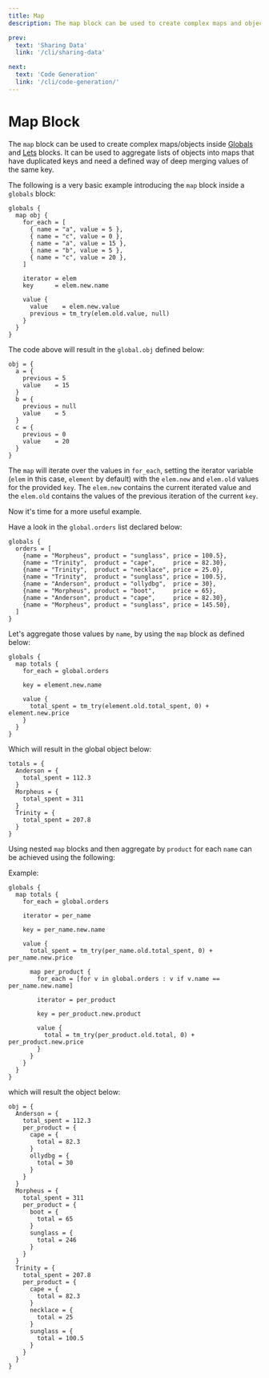 ```yaml
---
title: Map
description: The map block can be used to create complex maps and objects inside globals and lets blocks.

prev:
  text: 'Sharing Data'
  link: '/cli/sharing-data'

next:
  text: 'Code Generation'
  link: '/cli/code-generation/'
---
```


# Map Block

The `map` block can be used to create complex maps/objects inside
[Globals](./data-sharing/index.md) and [Lets](./code-generation/index.md#lets) blocks.
It can be used to aggregate lists of objects into maps that have duplicated keys
and need a defined way of deep merging values of the same key.

The following is a very basic example introducing the `map` block inside a `globals` block:

```hcl
globals {
  map obj {
    for_each = [
      { name = "a", value = 5 },
      { name = "c", value = 0 },
      { name = "a", value = 15 },
      { name = "b", value = 5 },
      { name = "c", value = 20 },
    ]

    iterator = elem
    key      = elem.new.name

    value {
      value    = elem.new.value
      previous = tm_try(elem.old.value, null)
    }
  }
}
```

The code above will result in the `global.obj` defined below:

```hcl
obj = {
  a = {
    previous = 5
    value    = 15
  }
  b = {
    previous = null
    value    = 5
  }
  c = {
    previous = 0
    value    = 20
  }
}
```

The `map` will iterate over the values in `for_each`, setting the iterator variable (`elem` in this case, `element` by default) with the `elem.new` and `elem.old` values for the
provided `key`. The `elem.new` contains the current iterated
value and the `elem.old` contains the values of the previous iteration of the current
`key`.

Now it's time for a more useful example.

Have a look in the `global.orders` list declared below:

```hcl
globals {
  orders = [
    {name = "Morpheus", product = "sunglass", price = 100.5},
    {name = "Trinity",  product = "cape",     price = 82.30},
    {name = "Trinity",  product = "necklace", price = 25.0},
    {name = "Trinity",  product = "sunglass", price = 100.5},
    {name = "Anderson", product = "ollydbg",  price = 30},
    {name = "Morpheus", product = "boot",     price = 65},
    {name = "Anderson", product = "cape",     price = 82.30},
    {name = "Morpheus", product = "sunglass", price = 145.50},
  ]
}
```

Let's aggregate those values by `name`, by using the `map` block as defined below:

```hcl
globals {
  map totals {
    for_each = global.orders

    key = element.new.name

    value {
      total_spent = tm_try(element.old.total_spent, 0) + element.new.price
    }
  }
}
```

Which will result in the global object below:

```hcl
totals = {
  Anderson = {
    total_spent = 112.3
  }
  Morpheus = {
    total_spent = 311
  }
  Trinity = {
    total_spent = 207.8
  }
}
```

Using nested `map` blocks and then aggregate by `product` for each `name` can be achieved using the following:

Example:

```hcl
globals {
  map totals {
    for_each = global.orders

    iterator = per_name

    key = per_name.new.name

    value {
      total_spent = tm_try(per_name.old.total_spent, 0) + per_name.new.price

      map per_product {
        for_each = [for v in global.orders : v if v.name == per_name.new.name]

        iterator = per_product

        key = per_product.new.product

        value {
          total = tm_try(per_product.old.total, 0) + per_product.new.price
        }
      }
    }
  }
}
```

which will result the object below:

```hcl
obj = {
  Anderson = {
    total_spent = 112.3
    per_product = {
      cape = {
        total = 82.3
      }
      ollydbg = {
        total = 30
      }
    }
  }
  Morpheus = {
    total_spent = 311
    per_product = {
      boot = {
        total = 65
      }
      sunglass = {
        total = 246
      }
    }
  }
  Trinity = {
    total_spent = 207.8
    per_product = {
      cape = {
        total = 82.3
      }
      necklace = {
        total = 25
      }
      sunglass = {
        total = 100.5
      }
    }
  }
}
```
